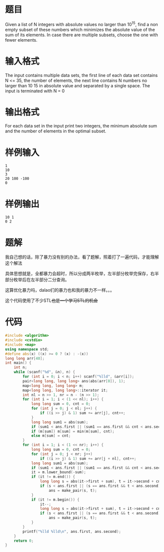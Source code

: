 

# 题目

Given a list of N integers with absolute values no larger than $10^{15}$, find a non empty subset of these numbers which minimizes the absolute value of the sum of its elements. In case there are multiple subsets, choose the one with fewer elements.

# 输入格式

The input contains multiple data sets, the first line of each data set contains N <= 35, the number of elements, the next line contains N numbers no larger than 10 15 in absolute value and separated by a single space. The input is terminated with N = 0

# 输出格式

For each data set in the input print two integers, the minimum absolute sum and the number of elements in the optimal subset.

# 样例输入

```
1
10
3
20 100 -100
0
```

# 样例输出

```
10 1
0 2
```

# 题解

我自己想的话，除了暴力没有别的办法，看了题解，照着打了一遍代码，才能理解这个解法

具体思想就是，全都暴力会超时，所以分成两半枚举，左半部分枚举完保存，右半部分枚举后在左半部分二分查询。

这算优化暴力吗，dalao们的暴力也和我的暴力不一样。。。

这个代码使用了不少STL~~也是一个学习STL的机会~~

# 代码

```cpp
#include <algorithm>
#include <cstdio>
#include <map>
using namespace std;
#define abs(x) ((x) >= 0 ? (x) : -(x))
long long arr[40];
int main() {
    int n;
    while (scanf("%d", &n), n) {
        for (int i = 0; i < n; i++) scanf("%lld", &arr[i]);
        pair<long long, long long> ans(abs(arr[0]), 1);
        map<long long, long long> m;
        map<long long, long long>::iterator it;
        int nl = n >> 1, nr = n - (n >> 1);
        for (int i = 1; i < (1 << nl); i++) {
            long long sum = 0, cnt = 0;
            for (int j = 0; j < nl; j++) {
                if ((i >> j) & 1) sum += arr[j], cnt++;
            }
            long long sum1 = abs(sum);
            if (sum1 < ans.first || (sum1 == ans.first && cnt < ans.second)) ans = make_pair(sum1, cnt);
            if (m[sum]) m[sum] = min(m[sum], cnt);
            else m[sum] = cnt;
        }
        for (int i = 1; i < (1 << nr); i++) {
            long long sum = 0, cnt = 0;
            for (int j = 0; j < nr; j++)
                if ((i >> j) & 1) sum += arr[j + nl], cnt++;
            long long sum1 = abs(sum);
            if (sum1 < ans.first || (sum1 == ans.first && cnt < ans.second)) ans = make_pair(sum1, cnt);
            it = m.lower_bound(-sum);
            if (it != m.end()) {
                long long s = abs(it->first + sum), t = it->second + cnt;
                if (s < ans.first || (s == ans.first && t < ans.second))
                    ans = make_pair(s, t);
            }
            if (it != m.begin()) {
                it--;
                long long s = abs(it->first + sum), t = it->second + cnt;
                if (s < ans.first || (s == ans.first && t < ans.second))
                    ans = make_pair(s, t);
            }
        }
        printf("%lld %lld\n", ans.first, ans.second);
    }
    return 0;
}
```
